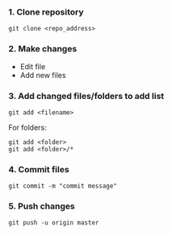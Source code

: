 ### 1. Clone repository

```
git clone <repo_address>
```

### 2. Make changes
  - Edit file
  - Add new files
  
### 3. Add changed files/folders to add list

```
git add <filename>
```

For folders:

```
git add <folder>
git add <folder>/*
```

 ### 4. Commit files

```
git commit -m "commit message"
```

### 5. Push changes

```
git push -u origin master
```
